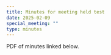 ```yaml
---
title: Minutes for meeting held test
date: 2025-02-09
special_meeting: ""
type: minutes
---
```

PDF of minutes linked below.
